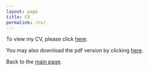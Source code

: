 ```yaml
---
layout: page
title: CV
permalink: /cv/
---
```

To view my CV, please click [here](https://drtamakloe.github.io/CV/Reuben%20Tamakloe%20-%20CV.pdf).

You may also download the pdf version by clicking [here](CV.md).


Back to the [main page](https://drtamakloe.github.io/).
